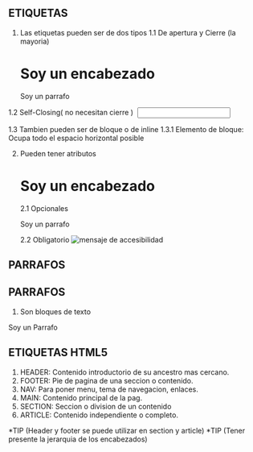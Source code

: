 ## ETIQUETAS
<etiqueta> </etiqueta>
 
1. Las etiquetas pueden ser de dos tipos
  1.1 De apertura y Cierre (la mayoria)
    <h1>Soy un encabezado</h1>
    <p>Soy un parrafo</p>

  1.2 Self-Closing( no necesitan cierre )
    <img />
    <input />

 1.3 Tambien pueden ser de bloque o de inline
    1.3.1 Elemento de bloque: Ocupa todo el espacio horizontal posible
 
2. Pueden tener atributos
    <h1 atributo="valorAtributo">Soy un encabezado</h1>
    2.1 Opcionales
      <p class="parrafo">Soy un parrafo</p>
    2.2 Obligatorio
      <img src="ruta" alt="mensaje de accesibilidad"  />

 ## PARRAFOS
 

 ## PARRAFOS
1. Son bloques de texto
  <p> Soy un Parrafo </p>

   ## ETIQUETAS HTML5
1. HEADER: Contenido introductorio de su ancestro mas cercano.
2. FOOTER: Pie de pagina de una seccion o contenido.
3. NAV: Para poner menu, tema de navegacion, enlaces.
4. MAIN: Contenido principal de la pag.
5. SECTION: Seccion o division de un contenido 
6. ARTICLE: Contenido independiente o completo.

*TIP (Header y footer se puede utilizar en section y article)
*TIP (Tener presente la jerarquia de los encabezados)
